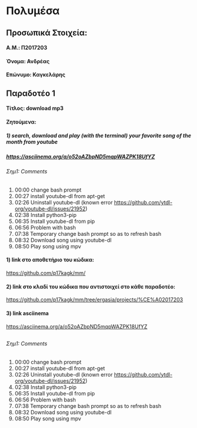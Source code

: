 # Πολυμέσα
##
## Προσωπικά Στοιχεία:
#### A.M.: Π2017203
#### Όνομα: Ανδρέας
#### Επώνυμο: Καγκελάρης
##
## Παραδοτέο 1
#### Τίτλος: download mp3 
#### Ζητούμενα: 

##### 1) search, download and play (with the terminal) your favorite song of the month from youtube
##### https://asciinema.org/a/o52oAZbpND5mqpWAZPK18UfYZ
###### Σημ1: Comments 
1) 00:00 change bash prompt
2) 00:27 install youtube-dl from apt-get
3) 02:26 Uninstall youtube-dl (known error         https://github.com/ytdl-org/youtube-dl/issues/21952)
4) 02:38 Install python3-pip
5) 06:35 Install youtube-dl from pip
6) 06:56 Problem with bash 
7) 07:38 Temporary change bash prompt so as to refresh bash
8) 08:32 Download song using youtube-dl
9) 08:50 Play song using mpv






#### 1) link στο αποθετήριο του κώδικα:
https://github.com/p17kagk/mm/
#### 2) link στο κλαδί του κώδικα που αντιστοιχεί στο κάθε παραδοτέο:
https://github.com/p17kagk/mm/tree/ergasia/projects/%CE%A02017203
#### 3) link asciinema
https://asciinema.org/a/o52oAZbpND5mqpWAZPK18UfYZ
##


###### Σημ1: Comments 
1) 00:00 change bash prompt
2) 00:27 install youtube-dl from apt-get
3) 02:26 Uninstall youtube-dl (known error         https://github.com/ytdl-org/youtube-dl/issues/21952)
4) 02:38 Install python3-pip
5) 06:35 Install youtube-dl from pip
6) 06:56 Problem with bash 
7) 07:38 Temporary change bash prompt so as to refresh bash
8) 08:32 Download song using youtube-dl
9) 08:50 Play song using mpv
#




